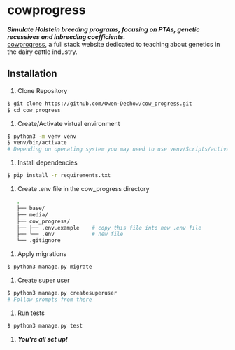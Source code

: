 # cowprogress
***Simulate Holstein breeding programs, focusing on PTAs, genetic recessives and inbreeding coefficients.***
<br>
[cowprogress](https://cowprogress.herokuapp.com), a full stack website dedicated to teaching about genetics in the dairy cattle industry.

## Installation
1. Clone Repository
```bash
$ git clone https://github.com/Owen-Dechow/cow_progress.git
$ cd cow_progress
```

1. Create/Activate virtual environment
```bash
$ python3 -m venv venv
$ venv/bin/activate
# Depending on operating system you may need to use venv/Scripts/activate 
```

1. Install dependencies
```bash
$ pip install -r requirements.txt
```

1. Create .env file in the cow_progress directory
```bash
   .
   ├── base/
   ├── media/
   ├── cow_progress/
   ├── ├── .env.example    # copy this file into new .env file
   ├── └── .env            # new file
   └── .gitignore
   ```

1. Apply migrations
```bash
$ python3 manage.py migrate
```

1. Create super user
```bash
$ python3 manage.py createsuperuser
# Follow prompts from there
```

1. Run tests
```bash
$ python3 manage.py test
```

1. ***You're all set up!***
